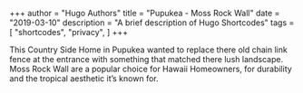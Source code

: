 +++
author = "Hugo Authors"
title = "Pupukea - Moss Rock Wall"
date = "2019-03-10"
description = "A brief description of Hugo Shortcodes"
tags = [
    "shortcodes",
    "privacy",
]
+++

This Country Side Home in Pupukea wanted to replace there old chain link fence at the entrance with something that matched there lush landscape. Moss Rock Wall are a popular choice for Hawaii Homeowners, for durability and the tropical aesthetic it’s known for.


